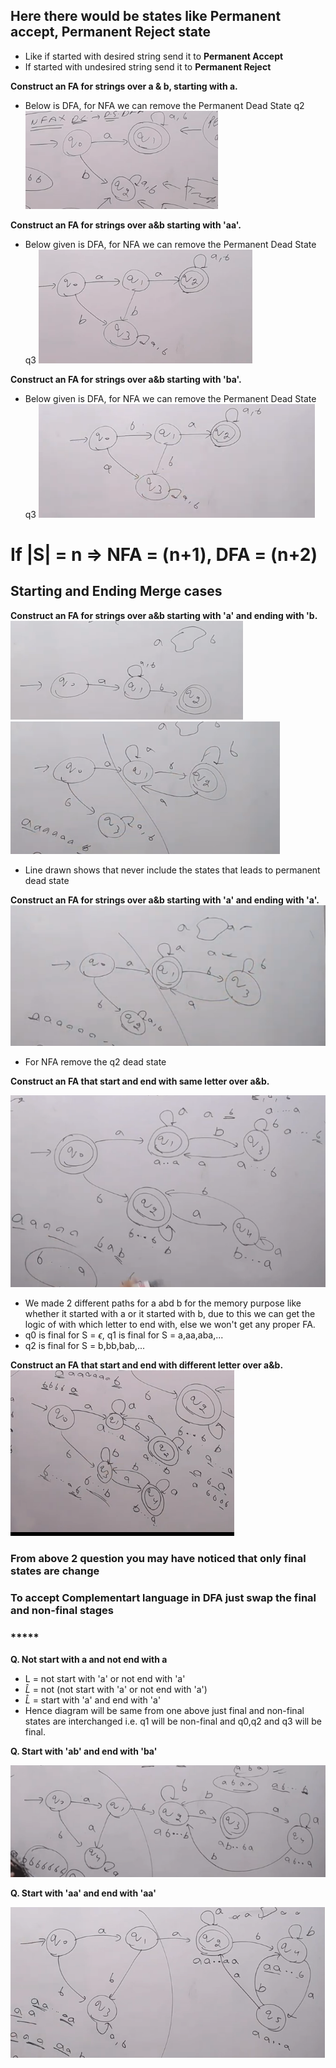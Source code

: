 ## **Here there would be states like Permanent accept, Permanent Reject state**

- Like if started with desired string send it to **Permanent Accept**
- If started with undesired string send it to **Permanent Reject**

**Construct an FA for strings over a & b, starting with a.**
- Below is DFA, for NFA we can remove the Permanent Dead State q2
![NFA,DFA](image-32.png)

**Construct an FA for strings over a&b starting with 'aa'.**
- Below given is DFA, for NFA we can remove the Permanent Dead State q3
![NFA,DFA](image-33.png)

**Construct an FA for strings over a&b starting with 'ba'.**
- Below given is DFA, for NFA we can remove the Permanent Dead State q3
![NFA,DFA](image-34.png)

# If |S| = n => NFA = (n+1), DFA = (n+2)

## Starting and Ending Merge cases

**Construct an FA for strings over a&b starting with 'a' and ending with 'b.**
![NFA](image-35.png)
![DFA](image-36.png)
- Line drawn shows that never include the states that leads to permanent dead state

**Construct an FA for strings over a&b starting with 'a' and ending with 'a'.**
![DFA](image-37.png)
- For NFA remove the q2 dead state

**Construct an FA that start and end with same letter over a&b.**

![DFA](image-38.png)
- We made 2 different paths for a abd b for the memory purpose like whether it started with a or it started with b, due to this we can get the logic of with which letter to end with, else we won't get any proper FA.
- q0 is final for S = $\epsilon$, q1 is final for S = a,aa,aba,...
- q2 is final for S = b,bb,bab,...

**Construct an FA that start and end with different letter over a&b.**
![DFA](image-39.png)

### From above 2 question you may have noticed that only final states are change
### To accept Complementart language in DFA just swap the final and non-final stages

### *****
**Q. Not start with a and not end with a**

- L = not start with 'a' or not end with 'a'
- $\hat L$ = not (not start with 'a' or not end with 'a')
- $\hat L$ = start with 'a' and end with 'a'
- Hence diagram will be same from one above just final and non-final states are interchanged i.e. q1 will be non-final and q0,q2 and q3 will be final.


**Q. Start with 'ab' and end with 'ba'**

![Alt text](image-40.png)

**Q. Start with 'aa' and end with 'aa'**

![Alt text](image-41.png)